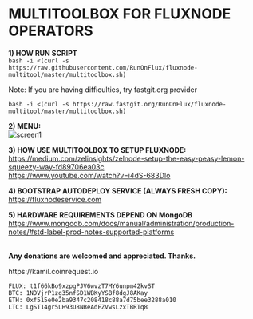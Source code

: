 # MULTITOOLBOX FOR FLUXNODE OPERATORS

<b>1) HOW RUN SCRIPT</b>  
```bash -i <(curl -s https://raw.githubusercontent.com/RunOnFlux/fluxnode-multitool/master/multitoolbox.sh)```  

Note: If you are having difficulties, try fastgit.org provider

```bash -i <(curl -s https://raw.fastgit.org/RunOnFlux/fluxnode-multitool/master/multitoolbox.sh)```

<b>2) MENU:</b>    
![screen1](https://raw.githubusercontent.com/RunOnFlux/fluxnode-multitool/master/image/main.jpg) 

<b>3) HOW USE MULTITOOLBOX TO SETUP FLUXNODE:</b>  
 https://medium.com/zelinsights/zelnode-setup-the-easy-peasy-lemon-squeezy-way-fd89706ea03c <br>
 https://www.youtube.com/watch?v=i4dS-683Dlo
 
 <b>4) BOOTSTRAP AUTODEPLOY SERVICE (ALWAYS FRESH COPY):</b>  
https://fluxnodeservice.com

 <b>5) HARDWARE REQUIREMENTS DEPEND ON MongoDB</b>  
 https://www.mongodb.com/docs/manual/administration/production-notes/#std-label-prod-notes-supported-platforms
 
<br>
<b>Any donations are welcomed and appreciated. Thanks.</b>  
<p>https://kamil.coinrequest.io</p>

```
FLUX: t1f66kBo9xzpgPJV6wvzT7MY6unpm42kvST  
BTC: 1NDVjrP1zg35nfSD1WBKyYSBf8dgJ8AKay  
ETH: 0xf515e0e2ba9347c208418c88a7d75bee3288a010  
LTC: LgST14gr5LH93U8NBeAdFZVwsLzxTBRTq8  
```

